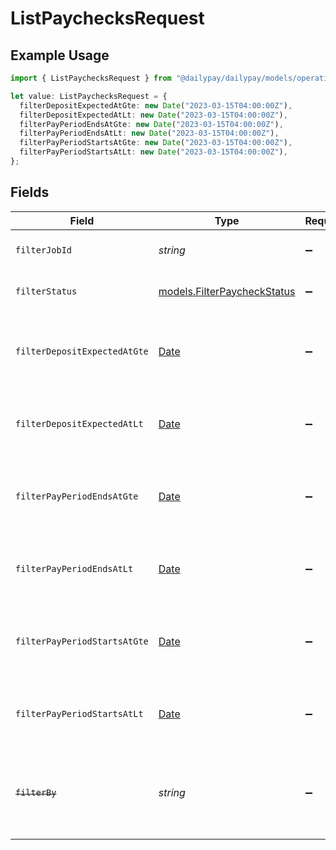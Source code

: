 # ListPaychecksRequest

## Example Usage

```typescript
import { ListPaychecksRequest } from "@dailypay/dailypay/models/operations";

let value: ListPaychecksRequest = {
  filterDepositExpectedAtGte: new Date("2023-03-15T04:00:00Z"),
  filterDepositExpectedAtLt: new Date("2023-03-15T04:00:00Z"),
  filterPayPeriodEndsAtGte: new Date("2023-03-15T04:00:00Z"),
  filterPayPeriodEndsAtLt: new Date("2023-03-15T04:00:00Z"),
  filterPayPeriodStartsAtGte: new Date("2023-03-15T04:00:00Z"),
  filterPayPeriodStartsAtLt: new Date("2023-03-15T04:00:00Z"),
};
```

## Fields

| Field                                                                                                                   | Type                                                                                                                    | Required                                                                                                                | Description                                                                                                             | Example                                                                                                                 |
| ----------------------------------------------------------------------------------------------------------------------- | ----------------------------------------------------------------------------------------------------------------------- | ----------------------------------------------------------------------------------------------------------------------- | ----------------------------------------------------------------------------------------------------------------------- | ----------------------------------------------------------------------------------------------------------------------- |
| `filterJobId`                                                                                                           | *string*                                                                                                                | :heavy_minus_sign:                                                                                                      | Limit the results to documents related to a specific job                                                                |                                                                                                                         |
| `filterStatus`                                                                                                          | [models.FilterPaycheckStatus](../../models/filterpaycheckstatus.md)                                                     | :heavy_minus_sign:                                                                                                      | Limit the results to paychecks with the specified status                                                                |                                                                                                                         |
| `filterDepositExpectedAtGte`                                                                                            | [Date](https://developer.mozilla.org/en-US/docs/Web/JavaScript/Reference/Global_Objects/Date)                           | :heavy_minus_sign:                                                                                                      | Limit the results to paychecks with deposit_expected_at greater than or equal to the specified date                     | 2023-03-15T04:00:00Z                                                                                                    |
| `filterDepositExpectedAtLt`                                                                                             | [Date](https://developer.mozilla.org/en-US/docs/Web/JavaScript/Reference/Global_Objects/Date)                           | :heavy_minus_sign:                                                                                                      | Limit the results to paychecks with deposit_expected_at less than the specified date                                    | 2023-03-15T04:00:00Z                                                                                                    |
| `filterPayPeriodEndsAtGte`                                                                                              | [Date](https://developer.mozilla.org/en-US/docs/Web/JavaScript/Reference/Global_Objects/Date)                           | :heavy_minus_sign:                                                                                                      | Limit the results to paychecks with pay_period_ends_at greater than or equal to the specified date                      | 2023-03-15T04:00:00Z                                                                                                    |
| `filterPayPeriodEndsAtLt`                                                                                               | [Date](https://developer.mozilla.org/en-US/docs/Web/JavaScript/Reference/Global_Objects/Date)                           | :heavy_minus_sign:                                                                                                      | Limit the results to paychecks with pay_period_ends_at less than the specified date                                     | 2023-03-15T04:00:00Z                                                                                                    |
| `filterPayPeriodStartsAtGte`                                                                                            | [Date](https://developer.mozilla.org/en-US/docs/Web/JavaScript/Reference/Global_Objects/Date)                           | :heavy_minus_sign:                                                                                                      | Limit the results to paychecks with pay_period_starts_at greater than or equal to the specified date                    | 2023-03-15T04:00:00Z                                                                                                    |
| `filterPayPeriodStartsAtLt`                                                                                             | [Date](https://developer.mozilla.org/en-US/docs/Web/JavaScript/Reference/Global_Objects/Date)                           | :heavy_minus_sign:                                                                                                      | Limit the results to paychecks with pay_period_starts_at less than the specified date                                   | 2023-03-15T04:00:00Z                                                                                                    |
| ~~`filterBy`~~                                                                                                          | *string*                                                                                                                | :heavy_minus_sign:                                                                                                      | : warning: ** DEPRECATED **: This will be removed in a future release, please migrate away from it as soon as possible. |                                                                                                                         |